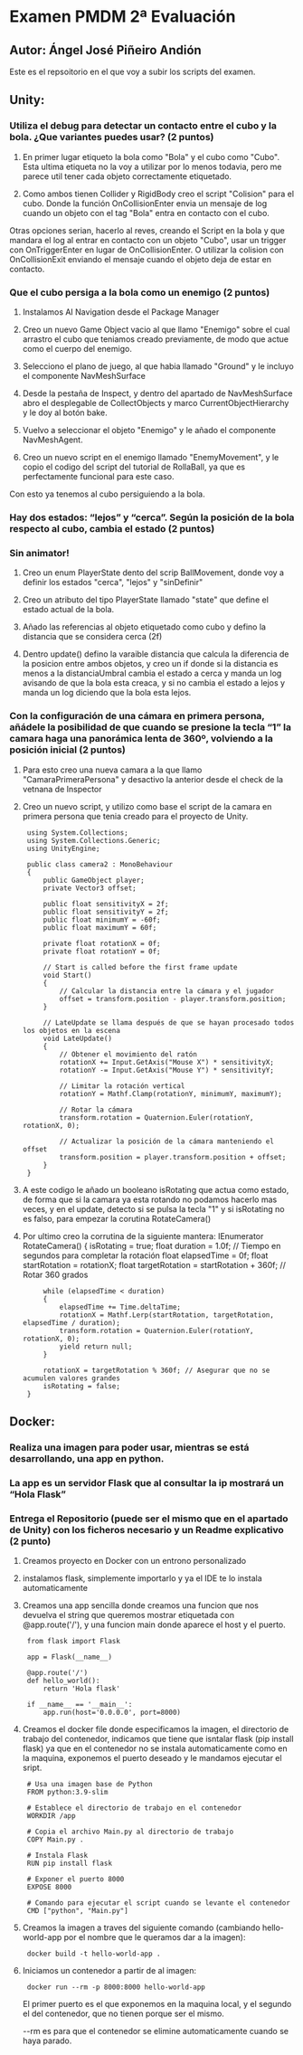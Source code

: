 # Examen PMDM 2ª Evaluación

## Autor: Ángel José Piñeiro Andión

Este es el repsoitorio en el que voy a subir los scripts del examen.

## Unity:

### Utiliza el debug para detectar un contacto entre el cubo y la bola. ¿Que variantes puedes usar? (2 puntos)

1. En primer lugar etiqueto la bola como "Bola" y el cubo como "Cubo". Esta ultima etiqueta no la voy a utilizar por lo menos todavia, pero me parece util tener cada objeto correctamente etiquetado.

2. Como ambos tienen Collider y RigidBody creo el script "Colision" para el cubo. Donde la función OnCollisionEnter envia un mensaje de log cuando un objeto con el tag "Bola" entra en contacto con el cubo.

Otras opciones serian, hacerlo al reves, creando el Script en la bola y que mandara el log al entrar en contacto con un objeto "Cubo", usar un trigger con OnTriggerEnter en lugar de OnCollisionEnter. O utilizar la colision con OnCollisionExit enviando el mensaje cuando el objeto deja de estar en contacto.

### Que el cubo persiga a la bola como un enemigo (2 puntos)

1. Instalamos AI Navigation desde el Package Manager

2. Creo un nuevo Game Object vacio al que llamo "Enemigo" sobre el cual arrastro el cubo que teniamos creado previamente, de modo que actue como el cuerpo del enemigo.

3. Selecciono el plano de juego, al que habia llamado "Ground" y le incluyo el componente NavMeshSurface

4. Desde la pestaña de Inspect, y dentro del apartado de NavMeshSurface abro el desplegable de CollectObjects y marco CurrentObjectHierarchy y le doy al botón bake.

5. Vuelvo a seleccionar el objeto "Enemigo" y le añado el componente NavMeshAgent.

6. Creo un nuevo script en el enemigo llamado "EnemyMovement", y le copio el codigo del script del tutorial de RollaBall, ya que es perfectamente funcional para este caso.

Con esto ya tenemos al cubo persiguiendo a la bola.

### Hay dos estados: “lejos” y “cerca”. Según la posición de la bola respecto al cubo, cambia el estado (2 puntos)

### Sin animator!

 1. Creo un enum PlayerState dento del scrip BallMovement, donde voy a definir los estados "cerca", "lejos" y "sinDefinir"
 
 2. Creo un atributo del tipo PlayerState llamado "state" que define el estado actual de la bola.
 
 3. Añado las referencias al objeto etiquetado como cubo y defino la distancia que se considera cerca (2f) 

 4. Dentro update() defino la varaible distancia que calcula la diferencia de la posicion entre ambos objetos, y creo un if donde si la distancia es menos a la distanciaUmbral cambia el estado a cerca y manda un log avisando de que la bola esta creaca, y si no cambia el estado a lejos y manda un log diciendo que la bola esta lejos.

 ### Con la configuración de una cámara en primera persona, añádele la posibilidad de que cuando se presione la tecla “1” la camara haga una panorámica lenta de 360º, volviendo a la posición inicial (2 puntos)

1. Para esto creo una nueva camara a la que llamo "CamaraPrimeraPersona" y desactivo la anterior desde el check de la vetnana de Inspector

2. Creo un nuevo script, y utilizo como base el script de la camara en primera persona que tenia creado para el proyecto de Unity.

        using System.Collections;
        using System.Collections.Generic;
        using UnityEngine;

        public class camera2 : MonoBehaviour
        {   
            public GameObject player;
            private Vector3 offset;

            public float sensitivityX = 2f;
            public float sensitivityY = 2f;
            public float minimumY = -60f;
            public float maximumY = 60f;

            private float rotationX = 0f;
            private float rotationY = 0f;

            // Start is called before the first frame update
            void Start()
            {
                // Calcular la distancia entre la cámara y el jugador
                offset = transform.position - player.transform.position;
            }

            // LateUpdate se llama después de que se hayan procesado todos los objetos en la escena
            void LateUpdate()
            {
                // Obtener el movimiento del ratón
                rotationX += Input.GetAxis("Mouse X") * sensitivityX;
                rotationY -= Input.GetAxis("Mouse Y") * sensitivityY;

                // Limitar la rotación vertical
                rotationY = Mathf.Clamp(rotationY, minimumY, maximumY);

                // Rotar la cámara
                transform.rotation = Quaternion.Euler(rotationY, rotationX, 0);

                // Actualizar la posición de la cámara manteniendo el offset
                transform.position = player.transform.position + offset;
            }
        }

3. A este codigo le añado un booleano isRotating que actua como estado, de forma que si la camara ya esta rotando no podamos hacerlo mas veces, y en el update, detecto si se pulsa la tecla "1" y si isRotating no es falso, para empezar la corutina RotateCamera()

4. Por ultimo creo la corrutina de la siguiente mantera:
        IEnumerator RotateCamera()
        {
            isRotating = true;
            float duration = 1.0f; // Tiempo en segundos para completar la rotación
            float elapsedTime = 0f;
            float startRotation = rotationX;
            float targetRotation = startRotation + 360f; // Rotar 360 grados

            while (elapsedTime < duration)
            {
                elapsedTime += Time.deltaTime;
                rotationX = Mathf.Lerp(startRotation, targetRotation, elapsedTime / duration);
                transform.rotation = Quaternion.Euler(rotationY, rotationX, 0);
                yield return null;
            }

            rotationX = targetRotation % 360f; // Asegurar que no se acumulen valores grandes
            isRotating = false;
        }

## Docker:

### Realiza una imagen para poder usar, mientras se está desarrollando, una app en python.
### La app es un servidor Flask que al consultar la ip mostrará un “Hola Flask”
### Entrega el Repositorio (puede ser el mismo que en el apartado de Unity) con los ficheros necesario y un Readme explicativo (2 punto)

1. Creamos proyecto en Docker con un entrono personalizado

2. instalamos flask, simplemente importarlo y ya el IDE te lo instala automaticamente

3. Creamos una app sencilla donde creamos una funcion que nos devuelva el string que queremos mostrar etiquetada con @app.route('/'), y una funcion main donde aparece el host y el puerto.
        
        from flask import Flask

        app = Flask(__name__)

        @app.route('/')
        def hello_world():
            return 'Hola flask'

        if __name__ == '__main__':
            app.run(host='0.0.0.0', port=8000)

4. Creamos el docker file donde especificamos la imagen, el directorio de trabajo del contenedor, indicamos que tiene que isntalar flask (pip install flask) ya que en el contenedor no se instala automaticamente como en la maquina, exponemos el puerto deseado y le mandamos ejecutar el sript.

        # Usa una imagen base de Python
        FROM python:3.9-slim

        # Establece el directorio de trabajo en el contenedor
        WORKDIR /app

        # Copia el archivo Main.py al directorio de trabajo
        COPY Main.py .

        # Instala Flask
        RUN pip install flask

        # Exponer el puerto 8000
        EXPOSE 8000

        # Comando para ejecutar el script cuando se levante el contenedor
        CMD ["python", "Main.py"]

5. Creamos la imagen a traves del siguiente comando (cambiando hello-world-app por el nombre que le queramos dar a la imagen): 

        docker build -t hello-world-app .     

6. Iniciamos un contenedor a partir de al imagen:

        docker run --rm -p 8000:8000 hello-world-app

    El primer puerto es el que exponemos en la maquina local, y el segundo el del contenedor, que no tienen porque ser el mismo.

    --rm es para que el contenedor se elimine automaticamente cuando se haya parado.


